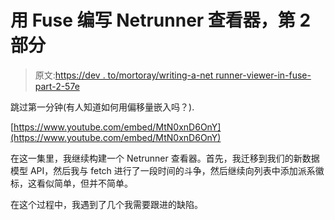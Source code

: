 # 用 Fuse 编写 Netrunner 查看器，第 2 部分

> 原文:[https://dev . to/mortoray/writing-a-net runner-viewer-in-fuse-part-2-57e](https://dev.to/mortoray/writing-a-netrunner-viewer-in-fuse-part-2-57e)

跳过第一分钟(有人知道如何用偏移量嵌入吗？).

[https://www.youtube.com/embed/MtN0xnD6OnY](https://www.youtube.com/embed/MtN0xnD6OnY)

在这一集里，我继续构建一个 Netrunner 查看器。首先，我迁移到我们的新数据模型 API，然后我与 fetch 进行了一段时间的斗争，然后继续向列表中添加派系徽标，这看似简单，但并不简单。

在这个过程中，我遇到了几个我需要跟进的缺陷。